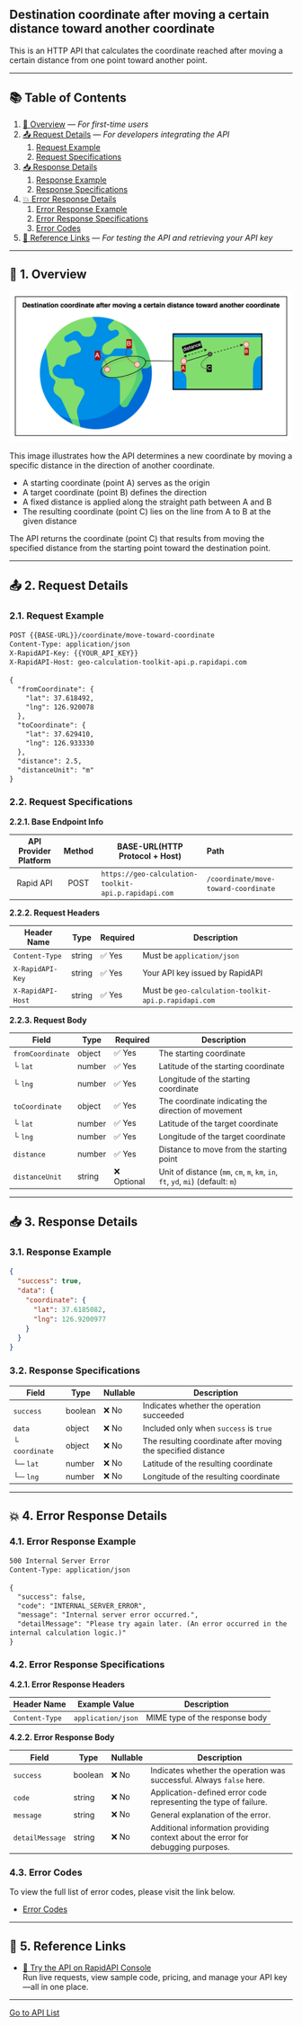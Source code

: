 ## Destination coordinate after moving a certain distance toward another coordinate

This is an HTTP API that calculates the coordinate reached after moving a certain distance from one point toward another point.

---

## 📚 Table of Contents

1. [🧭 Overview](#-1-overview) — *For first-time users*
2. [📤 Request Details](#-2-request-details) — *For developers integrating the API*
    1. [Request Example](#21-request-example)
    2. [Request Specifications](#22-request-specifications)
3. [📥 Response Details](#-3-response-details)
    1. [Response Example](#31-response-example)
    2. [Response Specifications](#32-response-specifications)
4. [💥 Error Response Details](#-4-error-response-details)
    1. [Error Response Example](#41-error-response-example)
    2. [Error Response Specifications](#42-error-response-specifications)
    3. [Error Codes](#43-error-codes)
5. [🔗 Reference Links](#-5-reference-links) — *For testing the API and retrieving your API key*

---

## 🧭 1. Overview

![destination-coordinate-after-moving-a-certain-distance-toward-another-coordinate](./img/destination-coordinate-after-moving-a-certain-distance-toward-another-coordinate.png)

This image illustrates how the API determines a new coordinate by moving a specific distance in the direction of another coordinate.

- A starting coordinate (point A) serves as the origin
- A target coordinate (point B) defines the direction
- A fixed distance is applied along the straight path between A and B
- The resulting coordinate (point C) lies on the line from A to B at the given distance

The API returns the coordinate (point C) that results from moving the specified distance from the starting point toward the destination point.

---

## 📤 2. Request Details

### 2.1. Request Example

```http request
POST {{BASE-URL}}/coordinate/move-toward-coordinate
Content-Type: application/json
X-RapidAPI-Key: {{YOUR_API_KEY}}
X-RapidAPI-Host: geo-calculation-toolkit-api.p.rapidapi.com

{
  "fromCoordinate": {
    "lat": 37.618492,
    "lng": 126.920078
  },
  "toCoordinate": {
    "lat": 37.629410,
    "lng": 126.933330
  },
  "distance": 2.5,
  "distanceUnit": "m"
}
```

### 2.2. Request Specifications

**2.2.1. Base Endpoint Info**

| API Provider Platform | Method | BASE-URL(HTTP Protocol + Host)                       | Path                                 |
|:---------------------:|:------:|------------------------------------------------------|:-------------------------------------|
|       Rapid API       |  POST  | `https://geo-calculation-toolkit-api.p.rapidapi.com` | `/coordinate/move-toward-coordinate` |

**2.2.2. Request Headers**

| Header Name       | Type   | Required | Description                                          |
|-------------------|--------|----------|------------------------------------------------------|
| `Content-Type`    | string | ✅ Yes    | Must be `application/json`                           |
| `X-RapidAPI-Key`  | string | ✅ Yes    | Your API key issued by RapidAPI                      |
| `X-RapidAPI-Host` | string | ✅ Yes    | Must be `geo-calculation-toolkit-api.p.rapidapi.com` |

**2.2.3. Request Body**

| Field            | Type   | Required   | Description                                                                     |
|------------------|--------|------------|---------------------------------------------------------------------------------|
| `fromCoordinate` | object | ✅ Yes      | The starting coordinate                                                         |
| └ `lat`          | number | ✅ Yes      | Latitude of the starting coordinate                                             |
| └ `lng`          | number | ✅ Yes      | Longitude of the starting coordinate                                            |
| `toCoordinate`   | object | ✅ Yes      | The coordinate indicating the direction of movement                             |
| └ `lat`          | number | ✅ Yes      | Latitude of the target coordinate                                               |
| └ `lng`          | number | ✅ Yes      | Longitude of the target coordinate                                              |
| `distance`       | number | ✅ Yes      | Distance to move from the starting point                                        |
| `distanceUnit`   | string | ❌ Optional | Unit of distance (`mm`, `cm`, `m`, `km`, `in`, `ft`, `yd`, `mi`) (default: `m`) |

---

## 📥 3. Response Details

### 3.1. Response Example

```json
{
  "success": true,
  "data": {
    "coordinate": {
      "lat": 37.6185082,
      "lng": 126.9200977
    }
  }
}
```

### 3.2. Response Specifications

| Field          | Type    | Nullable | Description                                                  |
|----------------|---------|----------|--------------------------------------------------------------|
| `success`      | boolean | ❌ No     | Indicates whether the operation succeeded                    |
| `data`         | object  | ❌ No     | Included only when `success` is `true`                       |
| └ `coordinate` | object  | ❌ No     | The resulting coordinate after moving the specified distance |
| └─ `lat`       | number  | ❌ No     | Latitude of the resulting coordinate                         |
| └─ `lng`       | number  | ❌ No     | Longitude of the resulting coordinate                        |

---

## 💥 4. Error Response Details

### 4.1. Error Response Example

```http request
500 Internal Server Error
Content-Type: application/json

{
  "success": false,
  "code": "INTERNAL_SERVER_ERROR",
  "message": "Internal server error occurred.",
  "detailMessage": "Please try again later. (An error occurred in the internal calculation logic.)"
}
```

### 4.2. Error Response Specifications

**4.2.1. Error Response Headers**

| Header Name    | Example Value      | Description                    |
|----------------|--------------------|--------------------------------|
| `Content-Type` | `application/json` | MIME type of the response body |

**4.2.2. Error Response Body**

| Field           | Type    | Nullable | Description                                                                      |
|-----------------|---------|----------|----------------------------------------------------------------------------------|
| `success`       | boolean | ❌ No     | Indicates whether the operation was successful. Always `false` here.             |
| `code`          | string  | ❌ No     | Application-defined error code representing the type of failure.                 |
| `message`       | string  | ❌ No     | General explanation of the error.                                                |
| `detailMessage` | string  | ❌ No     | Additional information providing context about the error for debugging purposes. |

### 4.3. Error Codes

To view the full list of error codes, please visit the link below.

- [Error Codes](./common/error-codes.md)

---

## 🔗 5. Reference Links

- [🚀 Try the API on RapidAPI Console](https://rapidapi.com/pepper-craft1-pepper-craft-default/api/geo-calculation-toolkit-api)  
  Run live requests, view sample code, pricing, and manage your API key—all in one place.

---

[Go to API List](../README.md)